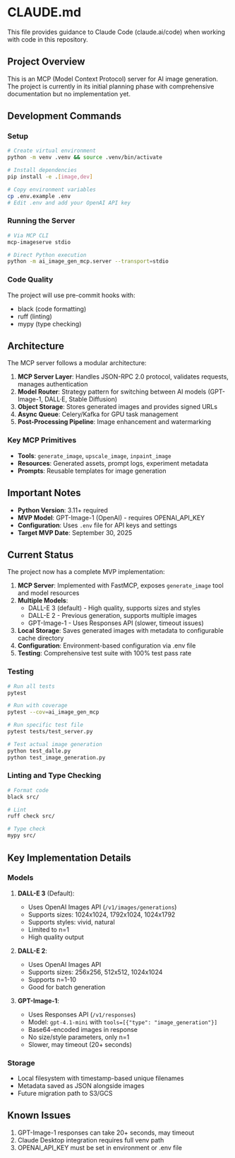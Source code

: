 # CLAUDE.md

This file provides guidance to Claude Code (claude.ai/code) when working with code in this repository.

## Project Overview

This is an MCP (Model Context Protocol) server for AI image generation. The project is currently in its initial planning phase with comprehensive documentation but no implementation yet.

## Development Commands

### Setup
```bash
# Create virtual environment
python -m venv .venv && source .venv/bin/activate

# Install dependencies
pip install -e .[image,dev]

# Copy environment variables
cp .env.example .env
# Edit .env and add your OpenAI API key
```

### Running the Server
```bash
# Via MCP CLI
mcp-imageserve stdio

# Direct Python execution
python -m ai_image_gen_mcp.server --transport=stdio
```

### Code Quality
The project will use pre-commit hooks with:
- black (code formatting)
- ruff (linting)
- mypy (type checking)

## Architecture

The MCP server follows a modular architecture:

1. **MCP Server Layer**: Handles JSON-RPC 2.0 protocol, validates requests, manages authentication
2. **Model Router**: Strategy pattern for switching between AI models (GPT-Image-1, DALL·E, Stable Diffusion)
3. **Object Storage**: Stores generated images and provides signed URLs
4. **Async Queue**: Celery/Kafka for GPU task management
5. **Post-Processing Pipeline**: Image enhancement and watermarking

### Key MCP Primitives
- **Tools**: `generate_image`, `upscale_image`, `inpaint_image`
- **Resources**: Generated assets, prompt logs, experiment metadata
- **Prompts**: Reusable templates for image generation

## Important Notes

- **Python Version**: 3.11+ required
- **MVP Model**: GPT-Image-1 (OpenAI) - requires OPENAI_API_KEY
- **Configuration**: Uses `.env` file for API keys and settings
- **Target MVP Date**: September 30, 2025

## Current Status

The project now has a complete MVP implementation:
1. **MCP Server**: Implemented with FastMCP, exposes `generate_image` tool and model resources
2. **Multiple Models**: 
   - DALL-E 3 (default) - High quality, supports sizes and styles
   - DALL-E 2 - Previous generation, supports multiple images
   - GPT-Image-1 - Uses Responses API (slower, timeout issues)
3. **Local Storage**: Saves generated images with metadata to configurable cache directory
4. **Configuration**: Environment-based configuration via .env file
5. **Testing**: Comprehensive test suite with 100% test pass rate

### Testing
```bash
# Run all tests
pytest

# Run with coverage
pytest --cov=ai_image_gen_mcp

# Run specific test file
pytest tests/test_server.py

# Test actual image generation
python test_dalle.py
python test_image_generation.py
```

### Linting and Type Checking
```bash
# Format code
black src/

# Lint
ruff check src/

# Type check
mypy src/
```

## Key Implementation Details

### Models
1. **DALL-E 3** (Default):
   - Uses OpenAI Images API (`/v1/images/generations`)
   - Supports sizes: 1024x1024, 1792x1024, 1024x1792
   - Supports styles: vivid, natural
   - Limited to n=1
   - High quality output

2. **DALL-E 2**:
   - Uses OpenAI Images API
   - Supports sizes: 256x256, 512x512, 1024x1024
   - Supports n=1-10
   - Good for batch generation

3. **GPT-Image-1**:
   - Uses Responses API (`/v1/responses`)
   - Model: `gpt-4.1-mini` with `tools=[{"type": "image_generation"}]`
   - Base64-encoded images in response
   - No size/style parameters, only n=1
   - Slower, may timeout (20+ seconds)

### Storage
- Local filesystem with timestamp-based unique filenames
- Metadata saved as JSON alongside images
- Future migration path to S3/GCS

## Known Issues

1. GPT-Image-1 responses can take 20+ seconds, may timeout
2. Claude Desktop integration requires full venv path
3. OPENAI_API_KEY must be set in environment or .env file